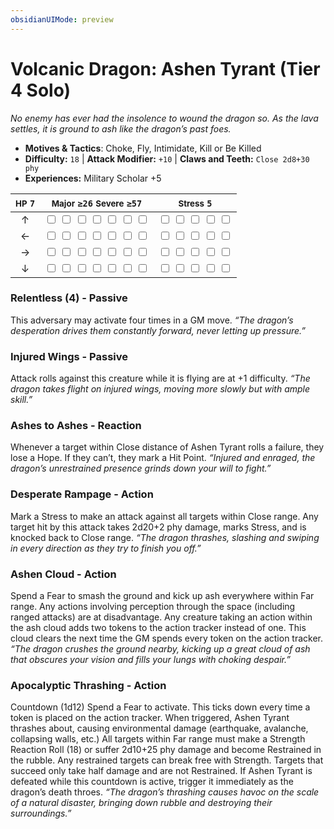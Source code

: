 ```yaml
---
obsidianUIMode: preview
---
```

# Volcanic Dragon: Ashen Tyrant (Tier 4 Solo)

*No enemy has ever had the insolence to wound the dragon so. As the lava settles, it is ground to ash like the dragon’s past foes.*

- **Motives & Tactics**: Choke, Fly, Intimidate, Kill or Be Killed
- **Difficulty:** `18` | **Attack Modifier:** `+10` | **Claws and Teeth:** `Close 2d8+30 phy`
- **Experiences:** Military Scholar +5

| <small>HP</small> `7` | <small>Major</small> `≥26` <small>Severe</small> `≥57` | <small>Stress</small> `5` |
|:-:|:-:|:-:|
| ↑ |  <input type="checkbox" unchecked id="66f6da85"> <input type="checkbox" unchecked id="c9ea31b5"> <input type="checkbox" unchecked id="38c3ed2e"> <input type="checkbox" unchecked id="7d69c443"> <input type="checkbox" unchecked id="8540a7f9"> <input type="checkbox" unchecked id="59edd075"> <input type="checkbox" unchecked id="4af28748"> |  <input type="checkbox" unchecked id="763413be"> <input type="checkbox" unchecked id="da97c0ba"> <input type="checkbox" unchecked id="7cae3141"> <input type="checkbox" unchecked id="22935443"> <input type="checkbox" unchecked id="f9fdfb6e"> |
| ← |  <input type="checkbox" unchecked id="cc7a9597"> <input type="checkbox" unchecked id="1ae9eead"> <input type="checkbox" unchecked id="25a6f126"> <input type="checkbox" unchecked id="9356d5d1"> <input type="checkbox" unchecked id="02f84f18"> <input type="checkbox" unchecked id="e89c5113"> <input type="checkbox" unchecked id="3755f32a"> |  <input type="checkbox" unchecked id="0ec9de90"> <input type="checkbox" unchecked id="2706d45c"> <input type="checkbox" unchecked id="14c8c48a"> <input type="checkbox" unchecked id="e010daf4"> <input type="checkbox" unchecked id="3ead1f57"> |
| → |  <input type="checkbox" unchecked id="59afe56c"> <input type="checkbox" unchecked id="0a57a0f0"> <input type="checkbox" unchecked id="487a9530"> <input type="checkbox" unchecked id="9cf93fd6"> <input type="checkbox" unchecked id="17311db4"> <input type="checkbox" unchecked id="52742409"> <input type="checkbox" unchecked id="06d54b39"> |  <input type="checkbox" unchecked id="def5b3bc"> <input type="checkbox" unchecked id="5f428600"> <input type="checkbox" unchecked id="151a11de"> <input type="checkbox" unchecked id="a0332f39"> <input type="checkbox" unchecked id="7244fac1"> |
| ↓ |  <input type="checkbox" unchecked id="7c6e0690"> <input type="checkbox" unchecked id="3b353d45"> <input type="checkbox" unchecked id="e28dc3a4"> <input type="checkbox" unchecked id="b2d6b04b"> <input type="checkbox" unchecked id="1506d37a"> <input type="checkbox" unchecked id="a95b8b88"> <input type="checkbox" unchecked id="86606742"> |  <input type="checkbox" unchecked id="d5393b0d"> <input type="checkbox" unchecked id="5ea4eaf9"> <input type="checkbox" unchecked id="be541010"> <input type="checkbox" unchecked id="74864f57"> <input type="checkbox" unchecked id="5d0dfd19"> |

### Relentless (4) - Passive

This adversary may activate four times in a GM move. *“The dragon’s desperation drives them constantly forward, never letting up pressure.”*

### Injured Wings - Passive

Attack rolls against this creature while it is flying are at +1 difficulty. *“The dragon takes flight on injured wings, moving more slowly but with ample skill.”*

### Ashes to Ashes - Reaction

Whenever a target within Close distance of Ashen Tyrant rolls a failure, they lose a Hope. If they can’t, they mark a Hit Point. *“Injured and enraged, the dragon’s unrestrained presence grinds down your will to fight.”*

### Desperate Rampage - Action

Mark a Stress to make an attack against all targets within Close range. Any target hit by this attack takes 2d20+2 phy damage, marks Stress, and is knocked back to Close range. *“The dragon thrashes, slashing and swiping in every direction as they try to finish you off.”*

### Ashen Cloud - Action

Spend a Fear to smash the ground and kick up ash everywhere within Far range. Any actions involving perception through the space (including ranged attacks) are at disadvantage. Any creature taking an action within the ash cloud adds two tokens to the action tracker instead of one. This cloud clears the next time the GM spends every token on the action tracker. *“The dragon crushes the ground nearby, kicking up a great cloud of ash that obscures your vision and fills your lungs with choking despair.”*

### Apocalyptic Thrashing - Action

Countdown (1d12) Spend a Fear to activate. This ticks down every time a token is placed on the action tracker. When triggered, Ashen Tyrant thrashes about, causing environmental damage (earthquake, avalanche, collapsing walls, etc.) All targets within Far range must make a Strength Reaction Roll (18) or suffer 2d10+25 phy damage and become Restrained in the rubble. Any restrained targets can break free with Strength. Targets that succeed only take half damage and are not Restrained. If Ashen Tyrant is defeated while this countdown is active, trigger it immediately as the dragon’s death throes. *“The dragon’s thrashing causes havoc on the scale of a natural disaster, bringing down rubble and destroying their surroundings.”*

